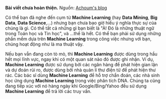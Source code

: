 **Bài viết chưa hoàn thiện.**
Nguồn: [Achoum's blog](http://blog.mathieu.guillame-bert.com/2015/07/12/introduction-to-machine-learning/)

Có thể bạn đã nghe đến cụm từ **Machine Learning** (hay **Data Mining**, **Big Data**, **Data Science**,...) nhưng bạn chưa bao giờ hiểu ý nghĩa thực sự của chúng là gì. Có thể tất cả những gì bạn biết là "À! Đó là những thuật ngữ trong Toán học và Tin học", và ...thế là hết. Có thể bạn phải sử dụng những phần mềm dựa trên **Machine Learning** trong công việc nhưng với bạn, chúng hoạt động như là ma thuật vậy.

Nếu bạn vẫn đang còn tò mò, thì **Machine Learning** được dùng trong hầu hết mọi lĩnh vực, ngay khi có một quan sát nào đó được ghi nhận. Ví dụ, **Machine Learning** được sử dụng bởi các ngân hàng để phát hiện gian lận và dự đoán rủi ro, được dùng bởi nhà quản lí thư điện tử để phát hiện thư rác. Các bác sĩ dùng **Machine Learning** để hỗ trợ chẩn đoán, các nhà sinh học ứng dụng **Machine Learning** trong việc phân tích DNA. Chúng ta cũng đang tiếp xúc với nó hàng ngày khi Google/Bing/Yahoo đều sử dụng **Machine Learning** để trả lời các truy vấn. 